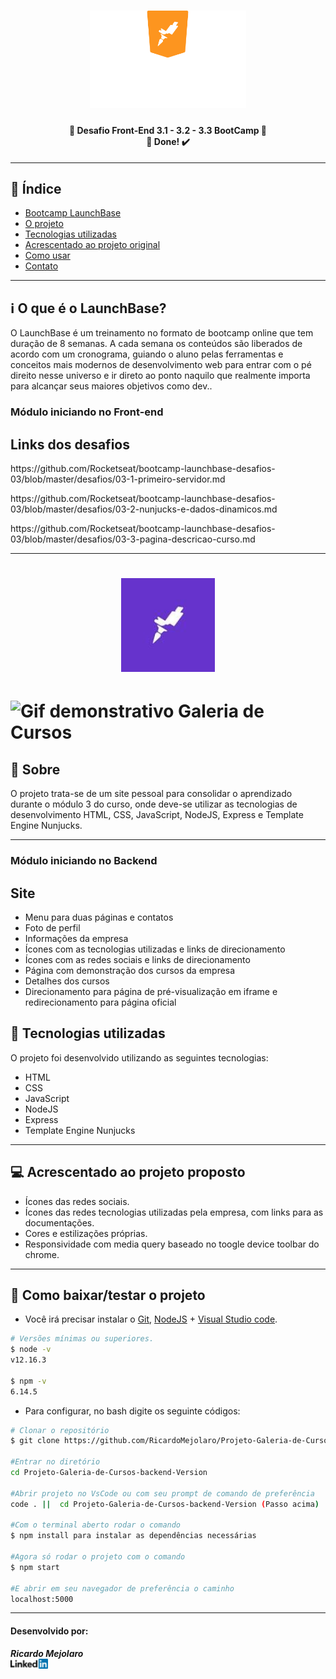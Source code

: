 <h1 align=center>
<img src="public/assets/logo-launchbase.svg" alt="Logo Next Level Week" width="250px">
</h1>

<h4 align="center"> 
🚀 Desafio Front-End 3.1 - 3.2 - 3.3 BootCamp 🚀 <br/> 🚀 Done! ✔️
</h4>

---

## 📑️ Índice

- [Bootcamp LaunchBase](#ℹ️-O-que-é-o-LaunchBase-Bootcamp)
- [O projeto](#📝️-Sobre)
- [Tecnologias utilizadas](#🚀️-Tecnologias-utilizadas)
- [Acrescentado ao projeto original](#💻️-Acrescentado-ao-projeto-original)
- [Como usar](#💾️-Como-baixar/testar-o-projeto)
- [Contato](#-Desenvolvido-por:)

---

## ℹ️ O que é o LaunchBase?

O LaunchBase é um treinamento no formato de bootcamp online que tem duração de 8 semanas. A cada semana os conteúdos são liberados de acordo com um cronograma, guiando o aluno pelas ferramentas e conceitos mais modernos de desenvolvimento web para entrar com o pé direito nesse universo e ir direto ao ponto naquilo que realmente importa para alcançar seus maiores objetivos como dev..

### Módulo iniciando no Front-end
<h2>Links dos desafios</h2>
<a><p>https://github.com/Rocketseat/bootcamp-launchbase-desafios-03/blob/master/desafios/03-1-primeiro-servidor.md</a></p>
<a><p>https://github.com/Rocketseat/bootcamp-launchbase-desafios-03/blob/master/desafios/03-2-nunjucks-e-dados-dinamicos.md</a></p>
<a><p>https://github.com/Rocketseat/bootcamp-launchbase-desafios-03/blob/master/desafios/03-3-pagina-descricao-curso.md</a></p>

---

<h1 align=center>
<img src="public/assets/logo.jpg" alt="Rocketseat" width="150">
</h1>

<h1>
<img src="public/assets/desafio-web.gif" alt="Gif demonstrativo Galeria de Cursos">
</h1>

## 📝️ Sobre

O projeto trata-se de um site pessoal para consolidar o aprendizado durante o 
módulo 3 do curso, onde deve-se utilizar as tecnologias de desenvolvimento HTML, CSS, JavaScript, NodeJS, Express e Template Engine Nunjucks.

---

### Módulo iniciando no Backend

<h2>Site</h2>
<ul>
  <li>Menu para duas páginas e contatos</li>
  <li>Foto de perfil</li>
  <li>Informações da empresa</li>
  <li>Ícones com as tecnologias utilizadas e links de direcionamento</li>
  <li>Ícones com as redes sociais e links de direcionamento</li>
  <li>Página com demonstração dos cursos da empresa</li>
  <li>Detalhes dos cursos</li>
  <li>Direcionamento para página de pré-visualização em iframe e redirecionamento para página oficial</li>
</ul>

## 🚀️ Tecnologias utilizadas

O projeto foi desenvolvido utilizando as seguintes tecnologias:

- HTML
- CSS
- JavaScript
- NodeJS
- Express
- Template Engine Nunjucks

---

## 💻️ Acrescentado ao projeto proposto

- Ícones das redes sociais.
- Ícones das redes tecnologias utilizadas pela empresa, com links para as documentações.
- Cores e estilizações próprias.
- Responsividade com media query baseado no toogle device toolbar do chrome.

---

## 💾️ Como baixar/testar o projeto

- Você irá precisar instalar o [Git](https://git-scm.com/), [NodeJS](https://nodejs.org/pt-br/download/) + [Visual Studio code](https://code.visualstudio.com/).

```bash
# Versões mínimas ou superiores.
$ node -v
v12.16.3

$ npm -v
6.14.5
```

- Para configurar, no bash digite os seguinte códigos:

```bash
# Clonar o repositório
$ git clone https://github.com/RicardoMejolaro/Projeto-Galeria-de-Cursos.git

#Entrar no diretório
cd Projeto-Galeria-de-Cursos-backend-Version

#Abrir projeto no VsCode ou com seu prompt de comando de preferência
code . ||  cd Projeto-Galeria-de-Cursos-backend-Version (Passo acima) 

#Com o terminal aberto rodar o comando
$ npm install para instalar as dependências necessárias

#Agora só rodar o projeto com o comando
$ npm start

#E abrir em seu navegador de preferência o caminho
localhost:5000

```

---

#### Desenvolvido por:

***Ricardo Mejolaro*** 
<br/> 
<a href="https://www.linkedin.com/in/ricardo-mejolaro/">
<img src="public/assets/linkedin.png">
</a>

